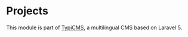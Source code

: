 # Projects

This module is part of [TypiCMS](https://github.com/TypiCMS/Base), a multilingual CMS based on Laravel 5.  
